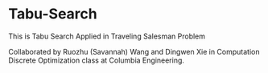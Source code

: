 # Tabu-Search
This is Tabu Search Applied in Traveling Salesman Problem

Collaborated by Ruozhu (Savannah) Wang and Dingwen Xie in Computation Discrete Optimization class at Columbia Engineering.
